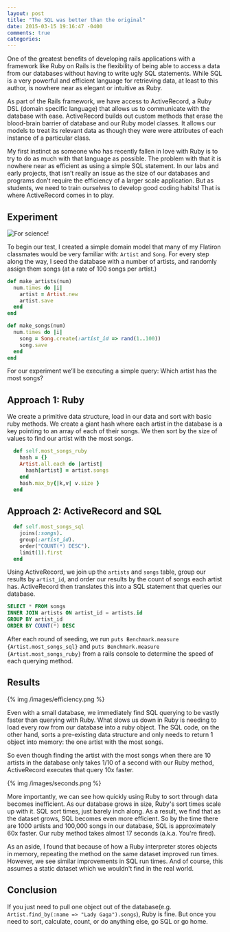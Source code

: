 ```yaml
---
layout: post
title: "The SQL was better than the original"
date: 2015-03-15 19:16:47 -0400
comments: true
categories: 
---
```

One of the greatest benefits of developing rails applications with a framework like Ruby on Rails is the flexibility of being able to access a data from our databases without having to write ugly SQL statements. While SQL is a very powerful and efficient language for retrieving data, at least to this author, is nowhere near as elegant or intuitive as Ruby.

As part of the Rails framework, we have access to ActiveRecord, a Ruby DSL (domain specific language) that allows us to communicate with the database with ease. ActiveRecord builds out custom methods that erase the blood-brain barrier of database and our Ruby model classes. It allows our models to treat its relevant data as though they were were attributes of each instance of a particular class.

My first instinct as someone who has recently fallen in love with Ruby is to try to do as much with that language as possible. The problem with that it is nowhere near as efficient as using a simple SQL statement. In our labs and early projects, that isn’t really an issue as the size of our databases and programs don’t require the efficiency of a larger scale application. But as students, we need to train ourselves to develop good coding habits! That is where ActiveRecord comes in to play.

## Experiment
![For science!](http://static.fjcdn.com/pictures/For+science_3cf7fb_4751731.jpg)

To begin our test, I created a simple domain model that many of my Flatiron classmates would be very familiar with: `Artist` and `Song`. For every step along the way, I seed the database with a number of artists, and randomly assign them songs (at a rate of 100 songs per artist.)

``` Ruby
def make_artists(num)
  num.times do |i|
    artist = Artist.new
    artist.save
  end
end

def make_songs(num)
  num.times do |i|
    song = Song.create(:artist_id => rand(1..100))
    song.save
  end
end
```
For our experiment we’ll be executing a simple query: Which artist has the most songs?

## Approach 1: Ruby

We create a primitive data structure, load in our data and sort with basic ruby methods. We create a giant hash where each artist in the database is a key pointing to an array of each of their songs. We then sort by the size of values to find our artist with the most songs. 

``` Ruby
  def self.most_songs_ruby  
    hash = {}
    Artist.all.each do |artist|
      hash[artist] = artist.songs
    end
    hash.max_by{|k,v| v.size }
  end
```

## Approach 2: ActiveRecord and SQL
``` Ruby
  def self.most_songs_sql
    joins(:songs).
    group(:artist_id).
    order("COUNT(*) DESC").
    limit(1).first
  end 
```
Using ActiveRecord, we join up the `artists` and `songs` table, group our results by `artist_id`, and order our results by the count of songs each artist has. ActiveRecord then translates this into a SQL statement that queries our database. 

``` SQL 
SELECT * FROM songs
INNER JOIN artists ON artist_id = artists.id
GROUP BY artist_id
ORDER BY COUNT(*) DESC
```

After each round of seeding, we run `puts Benchmark.measure {Artist.most_songs_sql}` and `puts Benchmark.measure {Artist.most_songs_ruby}` from a rails console to determine the speed of each querying method.

## Results

{% img /images/efficiency.png %}

Even with a small database, we immediately find SQL querying to be vastly faster than querying with Ruby. What slows us down in Ruby is needing to load every row from our database into a ruby object. The SQL code, on the other hand, sorts a pre-existing data structure and only needs to return 1 object into memory: the one artist with the most songs.

So even though finding the artist with the most songs when there are 10 artists in the database only takes 1/10 of a second with our Ruby method, ActiveRecord executes that query 10x faster. 

{% img /images/seconds.png %}

More importantly, we can see how quickly using Ruby to sort through data becomes inefficient. As our database grows in size, Ruby's sort times scale up with it. SQL sort times, just barely inch along. As a result, we find that as the dataset grows, SQL becomes even more efficient. So by the time there are 1000 artists and 100,000 songs in our database, SQL is approximately 60x faster. Our ruby method takes almost 17 seconds (a.k.a. You're fired).

As an aside, I found that because of how a Ruby interpreter stores objects in memory, repeating the method on the same dataset improved run times. However, we see similar improvements in SQL run times. And of course, this assumes a static dataset which we wouldn't find in the real world.

## Conclusion
If you just need to pull one object out of the database(e.g. `Artist.find_by(:name => "Lady Gaga").songs`), Ruby is fine. But once you need to sort, calculate, count, or do anything else, go SQL or go home.